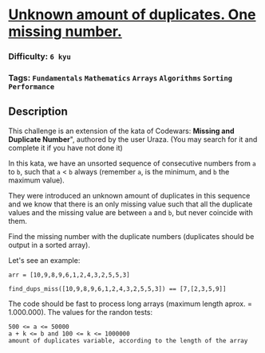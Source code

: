 # [Unknown amount of duplicates. One missing number.](https://www.codewars.com/kata/5a5cdb07fd56cbdd3c00005b)

### Difficulty: `6 kyu`

### Tags: `Fundamentals` `Mathematics` `Arrays` `Algorithms` `Sorting` `Performance`

## Description

This challenge is an extension of the kata of Codewars: **Missing and Duplicate Number**", authored by the user Uraza. (You may search for it and complete it if you have not done it)

In this kata, we have an unsorted sequence of consecutive numbers from `a` to `b`, such that `a` < `b` always (remember `a`, is the minimum, and `b` the maximum value).

They were introduced an unknown amount of duplicates in this sequence and we know that there is an only missing value such that all the duplicate values and the missing value are between `a` and `b`, but never coincide with them.

Find the missing number with the duplicate numbers (duplicates should be output in a sorted array).

Let's see an example:

`arr = [10,9,8,9,6,1,2,4,3,2,5,5,3]`

`find_dups_miss([10,9,8,9,6,1,2,4,3,2,5,5,3]) == [7,[2,3,5,9]]`

The code should be fast to process long arrays (maximum length aprox. = 1.000.000). The values for the randon tests:

```
500 <= a <= 50000
a + k <= b and 100 <= k <= 1000000
amount of duplicates variable, according to the length of the array
```
